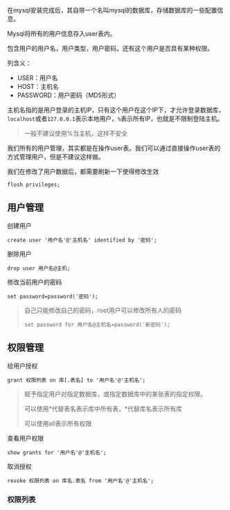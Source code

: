 在mysql安装完成后，其自带一个名叫mysql的数据库，存储数据库的一些配置信息。

Mysql将所有的用户信息存入user表内。

包含用户的用户名，用户类型，用户密码，还有这个用户是否具有某种权限。

列含义：
- USER：用户名
- HOST：主机名
- PASSWORD：用户密码（MD5形式）

主机名指的是用户登录的主机IP，只有这个用户在这个IP下，才允许登录数据库，`localhost`或者`127.0.0.1`表示本地用户，`%`表示所有IP，也就是不限制登陆主机。

> 一般不建议使用%当主机，这样不安全

我们所有的用户管理，其实都是在操作user表。我们可以通过直接操作user表的方式管理用户，但是不建议这样做。

我们在修改了用户数据后，都需要刷新一下使得修改生效
```mysql
flush privileges;
```

## 用户管理

创建用户
```mysql
create user '用户名'@'主机名' identified by '密码';
```

删除用户
```mysql
drop user 用户名@主机;
```

修改当前用户的密码
```mysql
set password=password('密码');
```
>自己只能修改自己的密码，root用户可以修改所有人的密码
>```mysql
>set password for 用户名@主机名=password('新密码');
>```

## 权限管理

给用户授权

```mysql
grant 权限列表 on 库[.表名] to '用户名'@'主机名';
```
>赋予指定用户对指定数据库，或指定数据库中的某张表的指定权限。
>
>可以使用\*代替表名表示库中所有表，\*代替库名表示所有库
>
>可以使用all表示所有权限

查看用户权限

```mysql
show grants for '用户名'@'主机名';
```

取消授权

```mysql
revoke 权限列表 on 库名.表名 from '用户名'@'主机名';
```
### 权限列表



